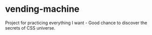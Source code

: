 # vending-machine
Project for practicing everything I want - Good chance to discover the secrets of CSS universe.
